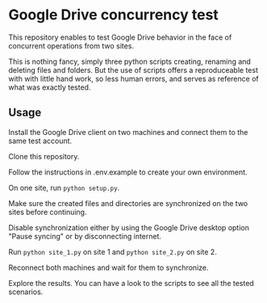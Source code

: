 # Google Drive concurrency test

This repository enables to test Google Drive behavior
in the face of concurrent operations from two sites.

This is nothing fancy, simply three python scripts creating, renaming and deleting files
and folders.
But the use of scripts offers a reproduceable test with with little hand work,
so less human errors, and serves as reference of what was exactly tested.

## Usage

Install the Google Drive client on two machines and connect them to the same test
account.

Clone this repository.

Follow the instructions in .env.example to create your own environment.

On one site, run `python setup.py`.

Make sure the created files and directories are synchronized on the two sites before
continuing.

Disable synchronization either by using the Google Drive desktop option "Pause syncing"
or by disconnecting internet.

Run `python site_1.py` on site 1 and  `python site_2.py` on site 2.

Reconnect both machines and wait for them to synchronize.

Explore the results. You can have a look to the scripts to see all the tested scenarios.
